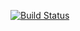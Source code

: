 [![Build Status](http://localhost:8080/buildStatus/icon?job=try-jenkins-file)](http://localhost:8080/job/try-jenkins-file/)
